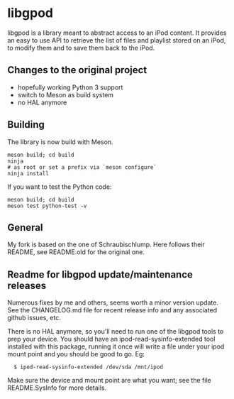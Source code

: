 # libgpod

libgpod is a library meant to abstract access to an iPod content. It
provides an easy to use API to retrieve the list of files and playlist
stored on an iPod, to modify them and to save them back to the iPod.

## Changes to the original project

- hopefully working Python 3 support
- switch to Meson as build system
- no HAL anymore

## Building

The library is now build with Meson.

```
meson build; cd build
ninja
# as root or set a prefix via `meson configure`
ninja install
```

If you want to test the Python code:
```
meson build; cd build
meson test python-test -v
```

## General

My fork is based on the one of Schraubischlump.
Here follows their README, see README.old for the original one.

## Readme for libgpod update/maintenance releases

Numerous fixes by me and others, seems worth a minor version update.
See the CHANGELOG.md file for recent release info and any associated
github issues, etc.

There is no HAL anymore, so you'll need to run one of the libgpod tools
to prep your device. You should have an ipod-read-sysinfo-extended tool
installed with this package, running it once will write a file under your
ipod mount point and you should be good to go.  Eg:

```
  $ ipod-read-sysinfo-extended /dev/sda /mnt/ipod
```

Make sure the device and mount point are what you want; see the file
README.SysInfo for more details.
